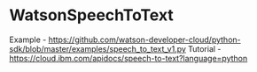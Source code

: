 # WatsonSpeechToText

Example - https://github.com/watson-developer-cloud/python-sdk/blob/master/examples/speech_to_text_v1.py
Tutorial - https://cloud.ibm.com/apidocs/speech-to-text?language=python
